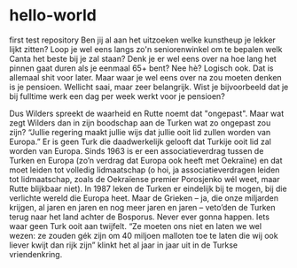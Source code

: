 # hello-world
first test repository
Ben jij al aan het uitzoeken welke kunstheup je lekker lijkt zitten? Loop je wel eens langs zo'n seniorenwinkel om te bepalen welk Canta het beste bij je zal staan? Denk je er wel eens over na hoe lang het pinnen gaat duren als je eenmaal 65+ bent? Nee hè? Logisch ook. Dat is allemaal shit voor later. Maar waar je wel eens over na zou moeten denken is je pensioen. Wellicht saai, maar zeer belangrijk. Wist je bijvoorbeeld dat je bij fulltime werk een dag per week werkt voor je pensioen? 


Dus Wilders spreekt de waarheid en Rutte noemt dat "ongepast". Maar wat zegt Wilders dan in zijn boodschap aan de Turken wat zo ongepast zou zijn?
“Jullie regering maakt jullie wijs dat jullie ooit lid zullen worden van Europa.”
Er is geen Turk die daadwerkelijk gelooft dat Turkije ooit lid zal worden van Europa. Sinds 1963 is er een associatieverdrag tussen de Turken en Europa (zo’n verdrag dat Europa ook heeft met Oekraïne) en dat moet leiden tot volledig lidmaatschap (o hoi, ja associatieverdragen leiden tot lidmaatschap, zoals de Oekraïense premier Porosjenko wél weet, maar Rutte blijkbaar niet). In 1987 leken de Turken er eindelijk bij te mogen, bij die verlichte wereld die Europa heet. Maar de Grieken – ja, die onze miljarden krijgen, al jaren en jaren en nog meer jaren en jaren – veto’den de Turken terug naar het land achter de Bosporus. Never ever gonna happen. Iets waar geen Turk ooit aan twijfelt. “Ze moeten ons niet en laten we wel wezen: ze zouden gék zijn om 40 miljoen malloten toe te laten die wij ook liever kwijt dan rijk zijn” klinkt het al jaar in jaar uit in de Turkse vriendenkring.

